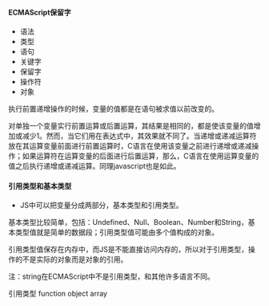 #### ECMAScript保留字
* 语法
* 类型
* 语句
* 关键字
* 保留字
* 操作符
* 对象

执行前置递增操作的时候，变量的值都是在语句被求值以前改变的。


对单独一个变量实行前置运算或后置运算，其结果是相同的，都是使该变量的值增加或减少1。然而，当它们用在表达式中，其效果就不同了。当递增或递减运算符放在其运算变量前面进行前置运算时，C语言在使用该变量之前进行递增或递减操作；如果运算符在运算变量的后面进行后置运算，那么，C语言在使用运算变量的值之后执行递增或递减运算。同理javascript也是如此。

#### 引用类型和基本类型

* JS中可以把变量分成两部分，基本类型和引用类型。

基本类型比较简单，包括：Undefined、Null、Boolean、Number和String，基本类型值就是简单的数据段；引用类型值可能由多个值构成的对象。

引用类型值保存在内存中，而JS是不能直接访问内存的，所以对于引用类型，操作的不是实际的对象而是对象的引用。

注：string在ECMAScript中不是引用类型，和其他许多语言不同。

引用类型 function object array
